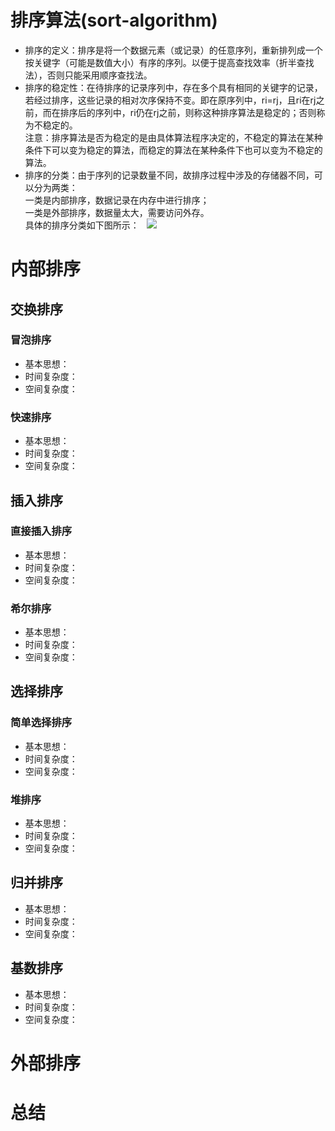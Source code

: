 # 排序算法(sort-algorithm)
* 排序的定义：排序是将一个数据元素（或记录）的任意序列，重新排列成一个按关键字（可能是数值大小）有序的序列。以便于提高查找效率（折半查找法），否则只能采用顺序查找法。  
* 排序的稳定性：在待排序的记录序列中，存在多个具有相同的关键字的记录，若经过排序，这些记录的相对次序保持不变。即在原序列中，ri=rj，且ri在rj之前，而在排序后的序列中，ri仍在rj之前，则称这种排序算法是稳定的；否则称为不稳定的。  
注意：排序算法是否为稳定的是由具体算法程序决定的，不稳定的算法在某种条件下可以变为稳定的算法，而稳定的算法在某种条件下也可以变为不稳定的算法。  
* 排序的分类：由于序列的记录数量不同，故排序过程中涉及的存储器不同，可以分为两类：  
一类是内部排序，数据记录在内存中进行排序；  
一类是外部排序，数据量太大，需要访问外存。  
具体的排序分类如下图所示：  
![](https://timgsa.baidu.com/timg?image&quality=80&size=b9999_10000&sec=1505620358171&di=b61c19de7ab3f822c826b9895184bd7f&imgtype=0&src=http%3A%2F%2Fimages2015.cnblogs.com%2Fblog%2F926487%2F201607%2F926487-20160708104852014-1203539647.png)  

# 内部排序
## 交换排序
### 冒泡排序
* 基本思想：  
* 时间复杂度：  
* 空间复杂度：  

### 快速排序
* 基本思想：  
* 时间复杂度：  
* 空间复杂度：  

## 插入排序
### 直接插入排序
* 基本思想：  
* 时间复杂度：  
* 空间复杂度：  

### 希尔排序
* 基本思想：  
* 时间复杂度：  
* 空间复杂度：  

## 选择排序
### 简单选择排序
* 基本思想：  
* 时间复杂度：  
* 空间复杂度：  

### 堆排序
* 基本思想：  
* 时间复杂度：  
* 空间复杂度：  

## 归并排序
* 基本思想：  
* 时间复杂度：  
* 空间复杂度：  

## 基数排序
* 基本思想：  
* 时间复杂度：  
* 空间复杂度：  

# 外部排序

# 总结


